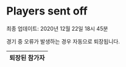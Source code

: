 # Players sent off
최종 업데이트: 2020년 12월 22일 18시 45분


경기 중 오류가 발생하는 경우 자동으로 퇴장됩니다.


| 퇴장된 참가자 |
|:---:|